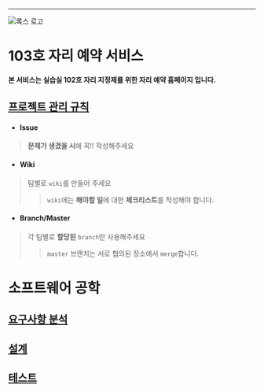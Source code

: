 ***

![록스 로고](https://github.com/recognitions/Studyroom_resv/blob/master/%EB%A7%88%ED%81%AC%EB%8B%A4%EC%9A%B4/%EB%A1%9D%EC%8A%A4%EB%A1%9C%EA%B3%A0.png)

# 103호 자리 예약 서비스

#### 본 서비스는 실습실 102호 자리 지정제를 위한 자리 예약 홈페이지 입니다.

## [프로젝트 관리 규칙](https://github.com/recognitions/Studyroom_resv/wiki/%ED%94%84%EB%A1%9C%EC%A0%9D%ED%8A%B8-%EA%B4%80%EB%A6%AC-%EA%B7%9C%EC%B9%99)

- #### Issue
> **문제가 생겼을 시**에 꼭!! 작성해주세요
- #### Wiki
> 팀별로 `wiki`를 만들어 주세요
>> `wiki`에는 **해야할 일**에 대한 **체크리스트**를 작성해야 합니다.
- #### Branch/Master
> 각 팀별로 **할당된** `branch`만 사용해주세요
>> `master` 브랜치는 서로 협의된 장소에서 `merge`합니다.

# 소프트웨어 공학

## [요구사항 분석](https://github.com/recognitions/Studyroom_resv/blob/master/%EB%A7%88%ED%81%AC%EB%8B%A4%EC%9A%B4/%EC%9A%94%EA%B5%AC%EC%82%AC%ED%95%AD%20%EB%B6%84%EC%84%9D/%EC%9A%94%EA%B5%AC%EC%82%AC%ED%95%AD%20%EB%B6%84%EC%84%9D.md)

## [설계]()

## [테스트]()
